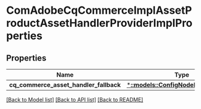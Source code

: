 # ComAdobeCqCommerceImplAssetProductAssetHandlerProviderImplProperties

## Properties
Name | Type | Description | Notes
------------ | ------------- | ------------- | -------------
**cq_commerce_asset_handler_fallback** | [***::models::ConfigNodePropertyString**](configNodePropertyString.md) |  | [optional] 

[[Back to Model list]](../README.md#documentation-for-models) [[Back to API list]](../README.md#documentation-for-api-endpoints) [[Back to README]](../README.md)


